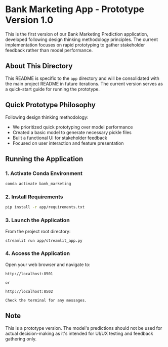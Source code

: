 # Bank Marketing App - Prototype Version 1.0

This is the first version of our Bank Marketing Prediction application, developed following design thinking methodology principles. The current implementation focuses on rapid prototyping to gather stakeholder feedback rather than model performance.

## About This Directory

This README is specific to the `app` directory and will be consolidated with the main project README in future iterations. The current version serves as a quick-start guide for running the prototype.

## Quick Prototype Philosophy

Following design thinking methodology:
- We prioritized quick prototyping over model performance
- Created a basic model to generate necessary pickle files
- Built a functional UI for stakeholder feedback
- Focused on user interaction and feature presentation

## Running the Application

### 1. Activate Conda Environment
```bash
conda activate bank_marketing
```

### 2. Install Requirements
```bash
pip install -r app/requirements.txt
```

### 3. Launch the Application
From the project root directory:
```bash
streamlit run app/streamlit_app.py
```

### 4. Access the Application
Open your web browser and navigate to:
```
http://localhost:8501

or 

http://localhost:8502

Check the terminal for any messages.
```

## Note
This is a prototype version. The model's predictions should not be used for actual decision-making as it's intended for UI/UX testing and feedback gathering only.
